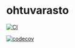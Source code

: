 # ohtuvarasto

[![CI](https://github.com/spherical-spinach/ohtuvarasto/workflows/CI/badge.svg)](https://github.com/spherical-spinach/ohtuvarasto/actions)

[![codecov](https://codecov.io/gh/spherical-spinach/ohtuvarasto/graph/badge.svg?token=71D6HUKTWV)](https://codecov.io/gh/spherical-spinach/ohtuvarasto)
